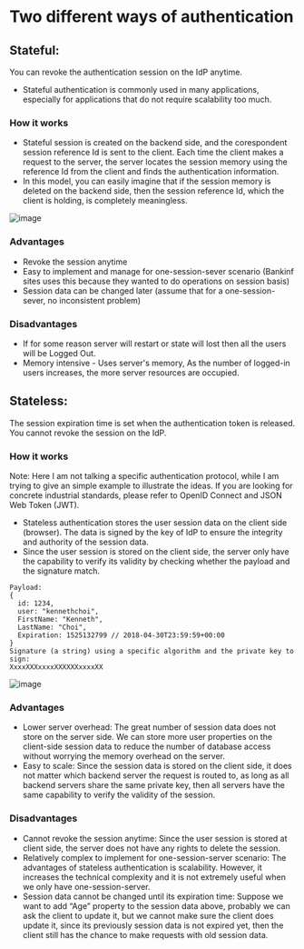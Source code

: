 # Two different ways of authentication

## Stateful:
You can revoke the authentication session on the IdP anytime.
- Stateful authentication is commonly used in many applications, especially for applications that do not require scalability too much.
### How it works
- Stateful session is created on the backend side, and the corespondent session reference Id is sent to the client. Each time the client makes a request to the server, the server locates the session memory using the reference Id from the client and finds the authentication information.
- In this model, you can easily imagine that if the session memory is deleted on the backend side, then the session reference Id, which the client is holding, is completely meaningless.
  
![image](https://github.com/mr-jay-250/URL-Shortener/assets/64847529/5041c8a7-c5d5-44a0-ba17-c4ec22b061f8)

### Advantages
- Revoke the session anytime
- Easy to implement and manage for one-session-sever scenario (Bankinf sites uses this because they wanted to do operations on session basis)
- Session data can be changed later (assume that for a one-session-sever, no inconsistent problem)

### Disadvantages
- If for some reason server will restart or state will lost then all the users will be Logged Out.
- Memory intensive - Uses server's memory, As the number of logged-in users increases, the more server resources are occupied.

## Stateless:
The session expiration time is set when the authentication token is released. You cannot revoke the session on the IdP.

### How it works
Note: Here I am not talking a specific authentication protocol, while I am trying to give an simple example to illustrate the ideas. If you are looking for concrete industrial standards, please refer to OpenID Connect and JSON Web Token (JWT).

- Stateless authentication stores the user session data on the client side (browser). The data is signed by the key of IdP to ensure the integrity and authority of the session data.
- Since the user session is stored on the client side, the server only have the capability to verify its validity by checking whether the payload and the signature match.

```
Payload:
{
  id: 1234,
  user: "kennethchoi",
  FirstName: "Kenneth",
  LastName: "Choi",
  Expiration: 1525132799 // 2018-04-30T23:59:59+00:00
}
Signature (a string) using a specific algorithm and the private key to sign:
XxxxXXXxxxxXXXXXXxxxxXX
```

![image](https://github.com/mr-jay-250/URL-Shortener/assets/64847529/1e29fbb7-d740-47e5-8dfc-e64c312d0af8)

### Advantages
- Lower server overhead: The great number of session data does not store on the server side. We can store more user properties on the client-side session data to reduce the number of database access without worrying the memory overhead on the server.
- Easy to scale: Since the session data is stored on the client side, it does not matter which backend server the request is routed to, as long as all backend servers share the same private key, then all servers have the same capability to verify the validity of the session.

### Disadvantages
- Cannot revoke the session anytime: Since the user session is stored at client side, the server does not have any rights to delete the session.
- Relatively complex to implement for one-session-server scenario: The advantages of stateless authentication is scalability. However, it increases the technical complexity and it is not extremely useful when we only have one-session-server.
- Session data cannot be changed until its expiration time: Suppose we want to add “Age” property to the session data above, probably we can ask the client to update it, but we cannot make sure the client does update it, since its previously session data is not expired yet, then the client still has the chance to make requests with old session data.